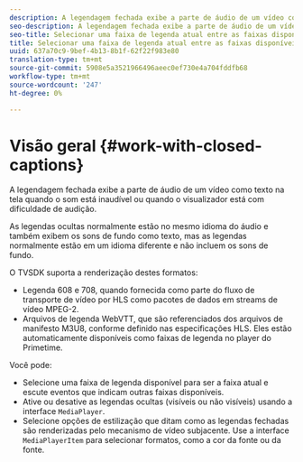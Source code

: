 ```yaml
---
description: A legendagem fechada exibe a parte de áudio de um vídeo como texto na tela quando o som está inaudível ou quando o visualizador está com dificuldade de audição.
seo-description: A legendagem fechada exibe a parte de áudio de um vídeo como texto na tela quando o som está inaudível ou quando o visualizador está com dificuldade de audição.
seo-title: Selecionar uma faixa de legenda atual entre as faixas disponíveis
title: Selecionar uma faixa de legenda atual entre as faixas disponíveis
uuid: 637a70c9-9bef-4b13-8b1f-62f22f983e80
translation-type: tm+mt
source-git-commit: 5908e5a3521966496aeec0ef730e4a704fddfb68
workflow-type: tm+mt
source-wordcount: '247'
ht-degree: 0%

---
```



# Visão geral {#work-with-closed-captions}

A legendagem fechada exibe a parte de áudio de um vídeo como texto na tela quando o som está inaudível ou quando o visualizador está com dificuldade de audição.

As legendas ocultas normalmente estão no mesmo idioma do áudio e também exibem os sons de fundo como texto, mas as legendas normalmente estão em um idioma diferente e não incluem os sons de fundo.

O TVSDK suporta a renderização destes formatos:

* Legenda 608 e 708, quando fornecida como parte do fluxo de transporte de vídeo por HLS como pacotes de dados em streams de vídeo MPEG-2.
* Arquivos de legenda WebVTT, que são referenciados dos arquivos de manifesto M3U8, conforme definido nas especificações HLS. Eles estão automaticamente disponíveis como faixas de legenda no player do Primetime.

Você pode:

* Selecione uma faixa de legenda disponível para ser a faixa atual e escute eventos que indicam outras faixas disponíveis.
* Ative ou desative as legendas ocultas (visíveis ou não visíveis) usando a interface `MediaPlayer`.
* Selecione opções de estilização que ditam como as legendas fechadas são renderizadas pelo mecanismo de vídeo subjacente. Use a interface `MediaPlayerItem` para selecionar formatos, como a cor da fonte ou da fonte.
